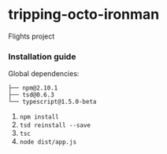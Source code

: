 # tripping-octo-ironman
Flights project

### Installation guide

Global dependencies: 

    ├── npm@2.10.1
    ├── tsd@0.6.3
    └── typescript@1.5.0-beta

1. ```npm install```
2. ```tsd reinstall --save```
3. ```tsc```
4. ```node dist/app.js```
